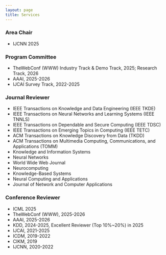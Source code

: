 ```yaml
---
layout: page
title: Services
---
```

### Area Chair
* IJCNN 2025

### Program Committee
* TheWebConf (WWW) Industry Track & Demo Track, 2025; Research Track, 2026
* AAAI, 2025-2026 
* IJCAI Survey Track, 2022-2025

### Journal Reviewer
* IEEE Transactions on Knowledge and Data Engineering (IEEE TKDE)
* IEEE Transactions on Neural Networks and Learning Systems (IEEE TNNLS)
* IEEE Transactions on Dependable and Secure Computing (IEEE TDSC)
* IEEE Transactions on Emerging Topics in Computing (IEEE TETC)
* ACM Transactions on Knowledge Discovery from Data (TKDD)
* ACM Transactions on Multimedia Computing, Communications, and Applications (TOMM)
* Knowledge and Information Systems
* Neural Networks
* World Wide Web Journal
* Neurocomputing
* Knowledge-Based Systems
* Neural Computing and Applications
* Journal of Network and Computer Applications

### Conference Reviewer
* ICML 2025
* TheWebConf (WWW), 2025-2026
* AAAI, 2025-2026
* KDD, 2024-2025, Excellent Reviewer (Top 10%~20%) in 2025
* IJCAI, 2021-2025
* ICDM, 2019-2022
* CIKM, 2019
* IJCNN, 2020-2022
